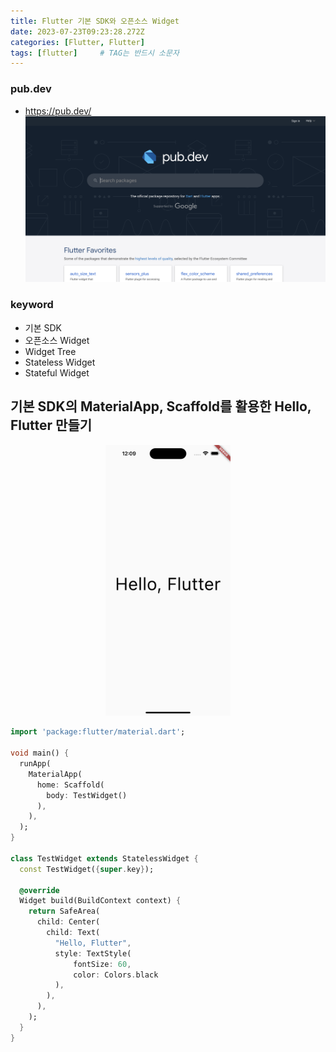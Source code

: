 ```yaml
---
title: Flutter 기본 SDK와 오픈소스 Widget
date: 2023-07-23T09:23:28.272Z
categories: [Flutter, Flutter]
tags: [flutter]		# TAG는 반드시 소문자
---
```


### pub.dev
* https://pub.dev/
![Alt text](img/image.png)

### keyword
* 기본 SDK
* 오픈소스 Widget
* Widget Tree
* Stateless Widget
* Stateful Widget



## 기본 SDK의 MaterialApp, Scaffold를 활용한 Hello, Flutter 만들기
<p align="center">
    <img src="img/Simulator Screenshot - iPhone 14 Pro Max - 2023-07-27 at 12.09.36.png" alt="drawing" width="200"/>
</p>


```dart
import 'package:flutter/material.dart';

void main() {
  runApp(
    MaterialApp(
      home: Scaffold(
        body: TestWidget()
      ),
    ),
  );
}

class TestWidget extends StatelessWidget {
  const TestWidget({super.key});

  @override
  Widget build(BuildContext context) {
    return SafeArea(
      child: Center(
        child: Text(
          "Hello, Flutter",
          style: TextStyle(
              fontSize: 60,
              color: Colors.black
          ),
        ),
      ),
    );
  }
}

```